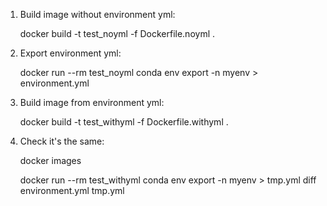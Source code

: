 
1. Build image without environment yml:

    docker build -t test_noyml -f Dockerfile.noyml .

2. Export environment yml:

    docker run --rm test_noyml conda env export -n myenv > environment.yml

3. Build image from environment yml:

    docker build -t test_withyml -f Dockerfile.withyml .

4. Check it's the same:

    docker images

    docker run --rm test_withyml conda env export -n myenv > tmp.yml
    diff environment.yml tmp.yml
